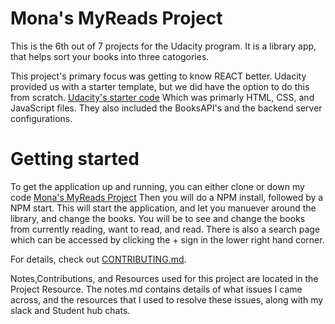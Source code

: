# Mona's MyReads Project

This is the 6th out of 7 projects for the Udacity program. 
It is a library app, that helps sort your books into three catogories. 

This project's primary focus was getting to know REACT better. 
Udacity provided us with a starter template, but we did have the option to do this from scratch. [Udacity's starter code](https://github.com/udacity/reactnd-project-myreads-starter)
Which was primarly  HTML, CSS, and JavaScript files.
They also included the BooksAPI's and the backend server configurations. 
 
# Getting started 

To get the application up and running, you can either clone or down my code [Mona's MyReads Project](https://github.com/thenewmona/reactnd-project-myreads-starter) 
Then you will do a NPM install, followed by a NPM start. 
This will start the application, and let you manuever around the library, and change the books.
You will be to see and change the books from currently reading, want to read, and read.
There is also a search page which can be accessed by clicking the + sign in the lower right hand corner. 

For details, check out [CONTRIBUTING.md](CONTRIBUTING.md).

Notes,Contributions, and Resources used  for this project are located in the Project Resource.
The notes.md contains details of what issues I came across, and the resources that I used to resolve these issues, along with my slack and Student hub chats. 
